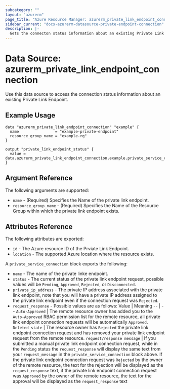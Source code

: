 ```yaml
---
subcategory: ""
layout: "azurerm"
page_title: "Azure Resource Manager: azurerm_private_link_endpoint_connection"
sidebar_current: "docs-azurerm-datasource-private-endpoint-connection"
description: |-
  Gets the connecton status information about an existing Private Link Endpoint
---
```


# Data Source: azurerm_private_link_endpoint_connection

Use this data source to access the connection status information about an existing Private Link Endpoint.

## Example Usage

```hcl
data "azurerm_private_link_endpoint_connection" "example" {
  name                = "example-private-endpoint"
  resource_group_name = "example-rg"
}

output "private_link_endpoint_status" {
  value = data.azurerm_private_link_endpoint_connection.example.private_service_connection.0.status
}
```

## Argument Reference

The following arguments are supported:

* `name` - (Required) Specifies the Name of the private link endpoint.
* `resource_group_name` - (Required) Specifies the Name of the Resource Group within which the private link endpoint exists.

## Attributes Reference

The following attributes are exported:

* `id` - The Azure resource ID of the Prviate Link Endpoint.
* `location` - The supported Azure location where the resource exists.

A `private_service_connection` block exports the following:

* `name` - The name of the private linke endpoint.
* `status` - The current status of the private link endpoint request, possible values will be `Pending`, `Approved`, `Rejected`, or `Disconnected`.
* `private_ip_address` - The private IP address associated with the private link endpoint, note that you will have a private IP address assigned to the private link endpoint even if the connection request was `Rejected`.
* `request_response` - Possible values are as follows:
  Value | Meaning
  -- | --
  `Auto-Approved` | The remote resource owner has added you to the `Auto-Approved` RBAC permission list for the remote resource, all private link endpoint connection requests will be automatically `Approved`.
  `Deleted state` | The resource owner has `Rejected` the private link endpoint connection request and has removed your private link endpoint request from the remote resource.
  `request/response message` | If you submitted a manual private link endpoint connection request, while in the `Pending` status the `request_response` will display the same text from your `request_message` in the `private_service_connection` block above. If the private link endpoint connection request was `Rejected` by the owner of the remote resource, the text for the rejection will be displayed as the `request_response` text, if the private link endpoint connection request was `Approved` by the owner of the remote resource, the text for the approval will be displayed as the `request_response` text
